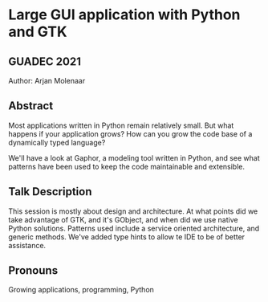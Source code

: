 # Large GUI application with Python and GTK
## GUADEC 2021
Author: Arjan Molenaar 

## Abstract

Most applications written in Python remain relatively small. But what happens if your application grows? How can you grow the code base of a dynamically typed language?

We'll have a look at Gaphor, a modeling tool written in Python, and see what patterns have been used to keep the code maintainable and extensible.

## Talk Description

This session is mostly about design and architecture. At what points did we take advantage of GTK, and it's GObject, and when did we use native Python solutions. Patterns used include a service oriented architecture, and generic methods. We've added type hints to allow te IDE to be of better assistance.

## Pronouns

Growing applications, programming, Python 
